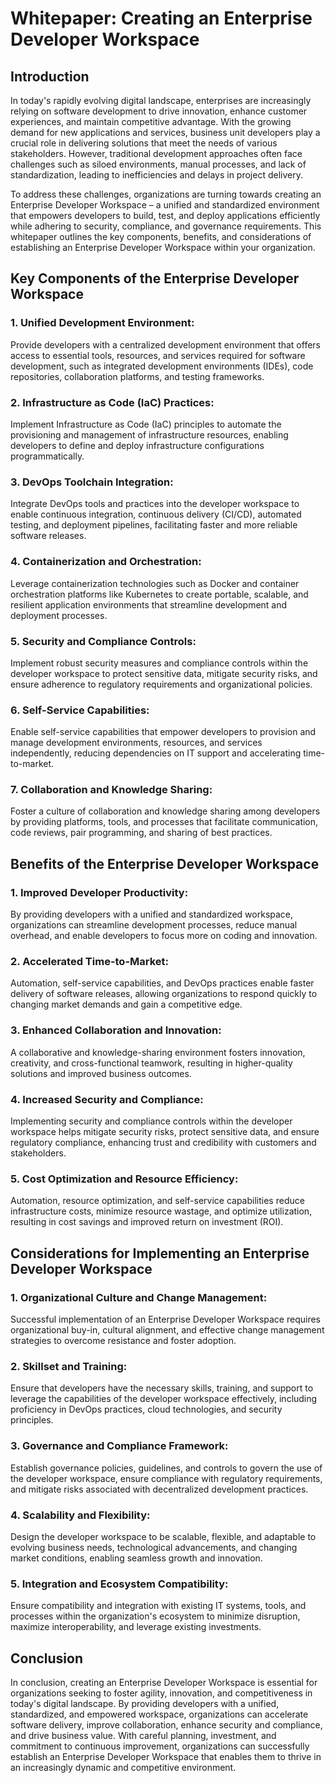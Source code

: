 # Whitepaper: Creating an Enterprise Developer Workspace 

## Introduction

In today's rapidly evolving digital landscape, enterprises are increasingly relying on software development to drive innovation, enhance customer experiences, and maintain competitive advantage. With the growing demand for new applications and services, business unit developers play a crucial role in delivering solutions that meet the needs of various stakeholders. However, traditional development approaches often face challenges such as siloed environments, manual processes, and lack of standardization, leading to inefficiencies and delays in project delivery.

To address these challenges, organizations are turning towards creating an Enterprise Developer Workspace – a unified and standardized environment that empowers developers to build, test, and deploy applications efficiently while adhering to security, compliance, and governance requirements. This whitepaper outlines the key components, benefits, and considerations of establishing an Enterprise Developer Workspace within your organization.

## Key Components of the Enterprise Developer Workspace

### 1. Unified Development Environment:

Provide developers with a centralized development environment that offers access to essential tools, resources, and services required for software development, such as integrated development environments (IDEs), code repositories, collaboration platforms, and testing frameworks.

### 2. Infrastructure as Code (IaC) Practices:

Implement Infrastructure as Code (IaC) principles to automate the provisioning and management of infrastructure resources, enabling developers to define and deploy infrastructure configurations programmatically.

### 3. DevOps Toolchain Integration:

Integrate DevOps tools and practices into the developer workspace to enable continuous integration, continuous delivery (CI/CD), automated testing, and deployment pipelines, facilitating faster and more reliable software releases.

### 4. Containerization and Orchestration:

Leverage containerization technologies such as Docker and container orchestration platforms like Kubernetes to create portable, scalable, and resilient application environments that streamline development and deployment processes.

### 5. Security and Compliance Controls:

Implement robust security measures and compliance controls within the developer workspace to protect sensitive data, mitigate security risks, and ensure adherence to regulatory requirements and organizational policies.

### 6. Self-Service Capabilities:

Enable self-service capabilities that empower developers to provision and manage development environments, resources, and services independently, reducing dependencies on IT support and accelerating time-to-market.

### 7. Collaboration and Knowledge Sharing:

Foster a culture of collaboration and knowledge sharing among developers by providing platforms, tools, and processes that facilitate communication, code reviews, pair programming, and sharing of best practices.
   
## Benefits of the Enterprise Developer Workspace

### 1. Improved Developer Productivity:

By providing developers with a unified and standardized workspace, organizations can streamline development processes, reduce manual overhead, and enable developers to focus more on coding and innovation.

### 2. Accelerated Time-to-Market:

Automation, self-service capabilities, and DevOps practices enable faster delivery of software releases, allowing organizations to respond quickly to changing market demands and gain a competitive edge.

### 3. Enhanced Collaboration and Innovation:

A collaborative and knowledge-sharing environment fosters innovation, creativity, and cross-functional teamwork, resulting in higher-quality solutions and improved business outcomes.

### 4. Increased Security and Compliance:

Implementing security and compliance controls within the developer workspace helps mitigate security risks, protect sensitive data, and ensure regulatory compliance, enhancing trust and credibility with customers and stakeholders.

### 5. Cost Optimization and Resource Efficiency:

Automation, resource optimization, and self-service capabilities reduce infrastructure costs, minimize resource wastage, and optimize utilization, resulting in cost savings and improved return on investment (ROI).

## Considerations for Implementing an Enterprise Developer Workspace

### 1. Organizational Culture and Change Management:

Successful implementation of an Enterprise Developer Workspace requires organizational buy-in, cultural alignment, and effective change management strategies to overcome resistance and foster adoption.

### 2. Skillset and Training:

Ensure that developers have the necessary skills, training, and support to leverage the capabilities of the developer workspace effectively, including proficiency in DevOps practices, cloud technologies, and security principles.

### 3. Governance and Compliance Framework:

Establish governance policies, guidelines, and controls to govern the use of the developer workspace, ensure compliance with regulatory requirements, and mitigate risks associated with decentralized development practices.

### 4. Scalability and Flexibility:

Design the developer workspace to be scalable, flexible, and adaptable to evolving business needs, technological advancements, and changing market conditions, enabling seamless growth and innovation.

### 5. Integration and Ecosystem Compatibility:

Ensure compatibility and integration with existing IT systems, tools, and processes within the organization's ecosystem to minimize disruption, maximize interoperability, and leverage existing investments.

## Conclusion

In conclusion, creating an Enterprise Developer Workspace is essential for organizations seeking to foster agility, innovation, and competitiveness in today's digital landscape. By providing developers with a unified, standardized, and empowered workspace, organizations can accelerate software delivery, improve collaboration, enhance security and compliance, and drive business value. With careful planning, investment, and commitment to continuous improvement, organizations can successfully establish an Enterprise Developer Workspace that enables them to thrive in an increasingly dynamic and competitive environment.